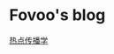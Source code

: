 # Fovoo's blog
[热点传播学](https://github.com/fovoo/blog/blob/main/%E7%83%AD%E7%82%B9%E4%BC%A0%E6%92%AD%E5%AD%A6)
